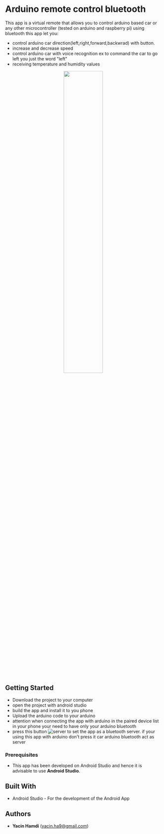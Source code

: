 # Arduino remote control bluetooth


This app is a virtual remote that allows you to control arduino based car or any other microcontroller (tested on arduino and raspberry pi) using bluetooth
this app let you:
- control arduino car direction(left,right,forward,backwrad) with button.
- increase and decrease speed
- control arduino car with voice recognition ex to command the car to go left you just the word "left"
- receiving temperature and humidity values
<p align="center">
<img src="https://user-images.githubusercontent.com/117452150/207026796-db1e00e1-0a2a-4dde-9833-e4d5e467a048.png"
width=50% height=50%>
</p>



## Getting Started

* Download the project to your computer
* open the project with android studio
* build the app and install it to you phone
* Upload the arduino code to your arduino 
* attention when connecting the app with arduino in the paired device list in your phone 
	your need to have only your arduino bluetooth
* press this button ![server](https://user-images.githubusercontent.com/117452150/207033259-0f521e30-9a18-4548-b5d0-086eb0234c91.png) to set the app as a bluetooth server. if your using this app with arduino don't press it car arduino bluetooth act as server 




### Prerequisites

* This app has been developed on Android Studio and hence it is advisable to use **Android Studio**.


## Built With

* Android Studio - For the development of the Android App


## Authors

* **Yacin Hamdi** (yacin.ha9@gmail.com)
